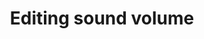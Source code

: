 ---
title: 'Editing sound volume'
redirect_to:
  - 'https://discuss.pencil2d.org/t/editing-sound-volume/1373'
---